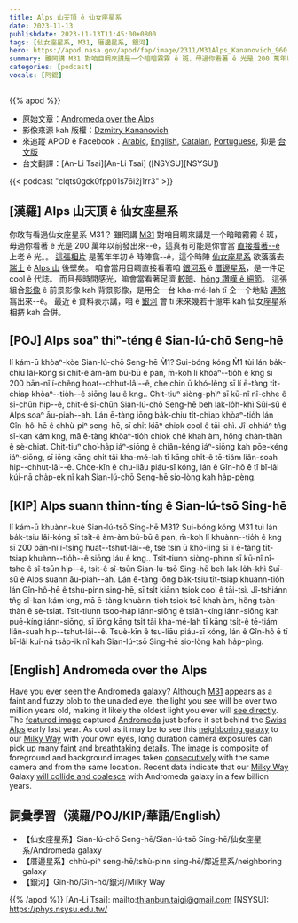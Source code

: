 ```yaml
---
title: Alps 山天頂 ê 仙女座星系
date: 2023-11-13
publishdate: 2023-11-13T11:45:00+0800
tags: [仙女座星系, M31, 厝邊星系, 銀河]
hero: https://apod.nasa.gov/apod/fap/image/2311/M31Alps_Kananovich_960.jpg
summary: 雖罔講 M31 對咱目睭來講是一个暗暗霧霧 ê 斑，毋過你看著 ê 光是 200 萬年以前發出來--ê，這真有可能是你會當直接看著--ê 上老 ê 光。。
categories: [podcast]
vocals: [阿錕]
---
```


{{% apod %}}

- 原始文章：[Andromeda over the Alps](https://apod.nasa.gov/apod/ap231103.html)
- 影像來源 kah 版權：[Dzmitry Kananovich](https://www.instagram.com/p/CyyyKh4Iq1X/)
- 來追蹤 APOD ê Facebook：[Arabic](https://www.facebook.com/APODArabic), [English](https://www.facebook.com/AstronomyPictureOfTheDay), [Catalan](https://www.facebook.com/apod.cat), [Portuguese](https://www.facebook.com/apodbrasil/), 抑是 [台文版](https://www.facebook.com/APOD.Taigi)
- 台文翻譯：[An-Li Tsai][An-Li Tsai] ([NSYSU][NSYSU])

{{< podcast "clqts0gck0fpp01s76i2j1rr3" >}}

## [漢羅] Alps 山天頂 ê 仙女座星系
你敢有看過仙女座星系 M31？
雖罔講 [M31][M31] 對咱目睭來講是一个暗暗霧霧 ê 斑，毋過你看著 ê 光是 200 萬年以前發出來--ê，這真有可能是你會當 [直接看著--ê][see directly] 上老 ê 光。。
[這張相片][featured image] 是舊年年初 ê 時陣翕--ê，這个時陣 [仙女座星系][Andromeda] 欲落落去 [瑞士][Swiss] ê [Alps 山][Alps] 後壁矣。
咱會當用目睭直接看著咱 [銀河系][Milky Way 1] ê [厝邊星系][neighboring galaxy]，是一件足 cool ê 代誌。
而且長時間感光，嘛會當看著足濟 [較暗][faint]、[hŏng 讚嘆 ê 細節][breathtaking details]。
這張組合[影像][image] ê 前景影像 kah 背景影像，是用仝一台 kha-mé-lah tī 仝一个地點 [連煞][consecutively] 翕出來--ê。
最近 ê 資料表示講，咱 ê [銀河][Milky Way 2] 會 tī 未來幾若十億年 kah 仙女座星系相挵 kah 合併。

## [POJ] Alps soaⁿ thiⁿ-téng ê Sian-lú-chō Seng-hē
lí kám-ū khòaⁿ-kòe Sian-lú-chō Seng-hē M̀1?
Sui-bóng kóng M̀1 tùi lán ba̍k-chiu lâi-kóng sī chi̍t-ê àm-àm bū-bū ê pan, m̄-koh lí khòaⁿ--tio̍h ê kng sī 200 bān-nî í-chêng hoat--chhut-lâi--ê, che chin ū khó-lêng sī lí ē-tàng ti̍t-chiap khòaⁿ--tio̍h--ê siōng láu ê kng..
Chit-tiuⁿ siòng-phìⁿ sī kū-nî nî-chhe ê sî-chūn hip--ê, chit-ê sî-chūn Sian-lú-chō Seng-hē beh lak-lo̍h-khì Sūi-sū ê Alps soaⁿ āu-piah--ah.
Lán ē-tàng iōng ba̍k-chiu ti̍t-chiap khòaⁿ-tio̍h lán Gîn-hô-hē ê chhù-piⁿ seng-hē, sī chi̍t kiāⁿ chiok cool ê tāi-chì.
Jî-chhiáⁿ tn̂g sî-kan kám kng, mā ē-tàng khòaⁿ-tio̍h chiok chē khah àm, hőng chàn-thàn ê sè-chiat.
Chit-tiuⁿ cho͘-ha̍p iáⁿ-siōng ê chiân-kéng iáⁿ-siōng kah pōe-kéng iáⁿ-siōng, sī iōng kāng chi̍t tâi kha-mé-lah tī kāng chi̍t-ê tē-tiám liân-soah hip--chhut-lâi--ê.
Chòe-kīn ê chu-liāu piáu-sī kóng, lán ê Gîn-hô ē tī bī-lâi kúi-nā cha̍p-ek nî kah Sian-lú-chō Seng-hē sio-lòng kah ha̍p-pèng.

## [KIP] Alps suann thinn-tíng ê Sian-lú-tsō Sing-hē
lí kám-ū khuànn-kuè Sian-lú-tsō Sing-hē M31?
Sui-bóng kóng M31 tuì lán ba̍k-tsiu lâi-kóng sī tsi̍t-ê àm-àm bū-bū ê pan, m̄-koh lí khuànn--tio̍h ê kng sī 200 bān-nî í-tsîng huat--tshut-lâi--ê, tse tsin ū khó-lîng sī lí ē-tàng ti̍t-tsiap khuànn--tio̍h--ê siōng láu ê kng..
Tsit-tiunn siòng-phìnn sī kū-nî nî-tshe ê sî-tsūn hip--ê, tsit-ê sî-tsūn Sian-lú-tsō Sing-hē beh lak-lo̍h-khì Suī-sū ê Alps suann āu-piah--ah.
Lán ē-tàng iōng ba̍k-tsiu ti̍t-tsiap khuànn-tio̍h lán Gîn-hô-hē ê tshù-pinn sing-hē, sī tsi̍t kiānn tsiok cool ê tāi-tsì.
Jî-tshiánn tn̂g sî-kan kám kng, mā ē-tàng khuànn-tio̍h tsiok tsē khah àm, hőng tsàn-thàn ê sè-tsiat.
Tsit-tiunn tsoo-ha̍p iánn-siōng ê tsiân-kíng iánn-siōng kah puē-kíng iánn-siōng, sī iōng kāng tsi̍t tâi kha-mé-lah tī kāng tsi̍t-ê tē-tiám liân-suah hip--tshut-lâi--ê.
Tsuè-kīn ê tsu-liāu piáu-sī kóng, lán ê Gîn-hô ē tī bī-lâi kuí-nā tsa̍p-ik nî kah Sian-lú-tsō Sing-hē sio-lòng kah ha̍p-pìng.

## [English] Andromeda over the Alps
Have you ever seen the Andromeda galaxy?
Although [M31][M31] appears as a faint and fuzzy blob to the unaided eye, the light you see will be over two million years old, making it likely the oldest light you ever will [see directly][see directly].
The [featured image][featured image] captured [Andromeda][Andromeda] just before it set behind the [Swiss][Swiss] [Alps][Alps] early last year.
As cool as it may be to see this [neighboring galaxy][neighboring galaxy] to our [Milky Way][Milky Way 1] with your own eyes, long duration camera exposures can pick up many [faint][faint] and [breathtaking details][breathtaking details].
The [image][image] is composite of foreground and background images taken [consecutively][consecutively] with the same camera and from the same location.
Recent data indicate that our [Milky Way][Milky Way 2] Galaxy [will collide and coalesce][will collide and coalesce] with Andromeda galaxy in a few billion years.

## 詞彙學習（漢羅/POJ/KIP/華語/English）
- 【仙女座星系】Sian-lú-chō Seng-hē/Sian-lú-tsō Sing-hē/仙女座星系/Andromeda galaxy
- 【厝邊星系】chhù-piⁿ seng-hē/tshù-pinn sing-hē/鄰近星系/neighboring galaxy
- 【銀河】Gîn-hô/Gîn-hô/銀河/Milky Way

{{% /apod %}}
[An-Li Tsai]: mailto:thianbun.taigi@gmail.com
[NSYSU]: https://phys.nsysu.edu.tw/

[copyright]: https://apod.nasa.gov/apod/fap/lib/about_apod.html#srapply
[License]: https://creativecommons.org/licenses/by/2.0/

[M31]:https://en.wikipedia.org/wiki/Andromeda_Galaxy
[see directly]:http://www.wikihow.com/Find-the-Andromeda-Galaxy
[featured image]:https://www.instagram.com/p/CyyyKh4Iq1X/
[Andromeda]:https://apod.nasa.gov/apod/ap230322.html
[Swiss]:https://en.wikipedia.org/wiki/Switzerland
[Alps]:https://youtu.be/FCPdIvXo2rU
[neighboring galaxy]:https://apod.nasa.gov/apod/ap231006.html
[Milky Way 1]:https://science.nasa.gov/resource/the-milky-way-galaxy/
[faint]:https://apod.nasa.gov/apod/ap140730.html
[breathtaking details]:https://apod.nasa.gov/apod/ap150724.html
[image]:https://www.astrobin.com/4eg8q4/B/
[consecutively]:https://c8.alamy.com/comp/2A5EKK8/two-beautiful-fluffy-cats-in-a-row-closeup-profile-view-the-cat-on-the-left-is-a-norwegian-forest-cat-on-the-right-his-foster-brother-2A5EKK8.jpg
[Milky Way 2]:https://science.nasa.gov/resource/the-milky-way-galaxy/
[will collide and coalesce]:https://apod.nasa.gov/apod/ap220606.html
